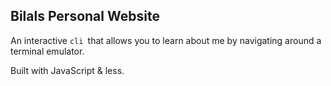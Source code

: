 ## Bilals Personal Website

An interactive `cli `that allows you to learn about me by navigating around a terminal emulator.

Built with JavaScript & less.